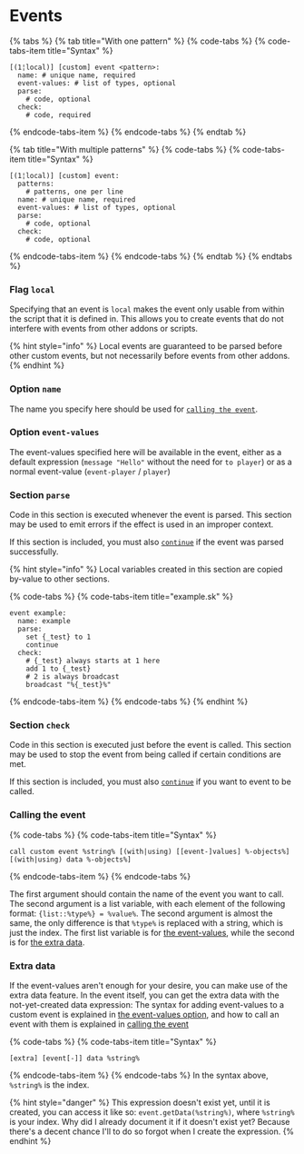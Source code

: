 # Events

{% tabs %}
{% tab title="With one pattern" %}
{% code-tabs %}
{% code-tabs-item title="Syntax" %}
```text
[(1¦local)] [custom] event <pattern>:
  name: # unique name, required
  event-values: # list of types, optional
  parse:
    # code, optional
  check:
    # code, required
```
{% endcode-tabs-item %}
{% endcode-tabs %}
{% endtab %}

{% tab title="With multiple patterns" %}
{% code-tabs %}
{% code-tabs-item title="Syntax" %}
```text
[(1¦local)] [custom] event:
  patterns:
    # patterns, one per line
  name: # unique name, required
  event-values: # list of types, optional
  parse:
    # code, optional
  check:
    # code, optional
```
{% endcode-tabs-item %}
{% endcode-tabs %}
{% endtab %}
{% endtabs %}

### Flag `local`

Specifying that an event is `local` makes the event only usable from within the script that it is defined in. This allows you to create events that do not interfere with events from other addons or scripts.

{% hint style="info" %}
Local events are guaranteed to be parsed before other custom events, but not necessarily before events from other addons.
{% endhint %}

### Option `name`

The name you specify here should be used for [`calling the event`](#calling-the-event).

### Option `event-values`

The event-values specified here will be available in the event, either as a default expression \(`message "Hello"` without the need for `to player`\) or as a normal event-value \(`event-player` / `player`\)

### Section `parse`

Code in this section is executed whenever the event is parsed. This section may be used to emit errors if the effect is used in an improper context.

If this section is included, you must also [`continue`](./#continue) if the event was parsed successfully.

{% hint style="info" %}
Local variables created in this section are copied by-value to other sections.

{% code-tabs %}
{% code-tabs-item title="example.sk" %}
```text
event example:
  name: example
  parse:
    set {_test} to 1
    continue
  check:
    # {_test} always starts at 1 here
    add 1 to {_test}
    # 2 is always broadcast
    broadcast "%{_test}%"
```
{% endcode-tabs-item %}
{% endcode-tabs %}
{% endhint %}

### Section `check`

Code in this section is executed just before the event is called. This section may be used to stop the event from being called if certain conditions are met.

If this section is included, you must also [`continue`](./#continue) if you want to event to be called.

### Calling the event

{% code-tabs %}
{% code-tabs-item title="Syntax" %}
```text
call custom event %string% [(with|using) [[event-]values] %-objects%] [(with|using) data %-objects%]
```
{% endcode-tabs-item %}
{% endcode-tabs %}

The first argument should contain the name of the event you want to call. The second argument is a list variable, with each element of the following format: `{list::%type%} = %value%`. The second argument is almost the same, the only difference is that `%type%` is replaced with a string, which is just the index.
The first list variable is for [the event-values](#option-event-values), while the second is for [the extra data](#extra-data).

### Extra data

If the event-values aren't enough for your desire, you can make use of the extra data feature. In the event itself, you can get the extra data with the not-yet-created data expression:
The syntax for adding event-values to a custom event is explained in [the event-values option](#option-event-values), and how to call an event with them is explained in [calling the event](#calling-the-event)

{% code-tabs %}
{% code-tabs-item title="Syntax" %}
```text
[extra] [event[-]] data %string%
```
{% endcode-tabs-item %}
{% endcode-tabs %}
In the syntax above, `%string%` is the index.

{% hint style="danger" %}
This expression doesn't exist yet, until it is created, you can access it like so: `event.getData(%string%)`, where `%string%` is your index.
Why did I already document it if it doesn't exist yet? Because there's a decent chance I'll to do so forgot when I create the expression.
{% endhint %}
